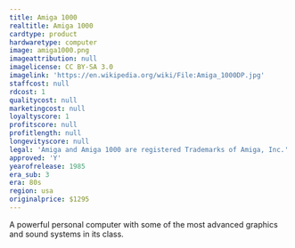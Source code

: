 ```yaml
---
title: Amiga 1000
realtitle: Amiga 1000
cardtype: product
hardwaretype: computer
image: amiga1000.png
imageattribution: null
imagelicense: CC BY-SA 3.0
imagelink: 'https://en.wikipedia.org/wiki/File:Amiga_1000DP.jpg'
staffcost: null
rdcost: 1
qualitycost: null
marketingcost: null
loyaltyscore: 1
profitscore: null
profitlength: null
longevityscore: null
legal: 'Amiga and Amiga 1000 are registered Trademarks of Amiga, Inc.'
approved: 'Y'
yearofrelease: 1985
era_sub: 3
era: 80s
region: usa
originalprice: $1295
---
```


A powerful personal computer with some of the most advanced graphics and sound systems in its class.

